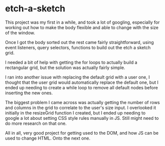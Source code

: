 # etch-a-sketch

This project was my first in a while, and took a lot of googling, especially for working out how to make the body flexible and able to change with the size of the window. 

Once I got the body sorted out the rest came fairly straightforward, using event listeners, query selectors, functions to build out the etch a sketch grid. 

I needed a bit of help with getting the for loops to actually build a rectangular grid, but the solution was actually fairly simple. 

I ran into another issue with replacing the default grid with a user one, I thought that the user grid would automatically replace the default one, but I ended up needing to create a while loop to remove all default nodes before inserting the new ones. 

The biggest problem I came across was actually getting the number of rows and columns in the grid to correlate to the user's size input. I overlooked it initially in the resizeGrid function I created, but I ended up needing to google a lot about setting CSS style rules manually in JS. Still might need to do more research on that one. 

All in all, very good project for getting used to the DOM, and how JS can be used to change HTML. Onto the next one.